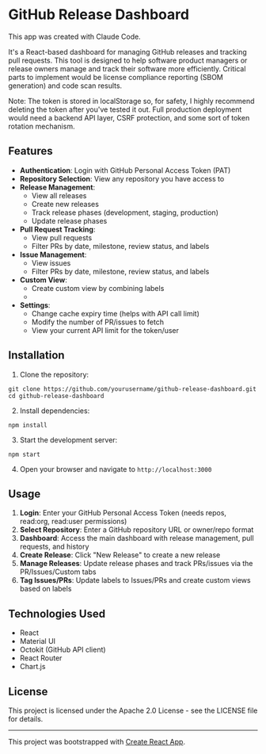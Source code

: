 # GitHub Release Dashboard

This app was created with Claude Code.

It's a React-based dashboard for managing GitHub releases and tracking pull requests. This tool is designed to help software product managers or release owners manage and track their software more efficiently. Critical parts to implement would be license compliance reporting (SBOM generation) and code scan results.

Note: The token is stored in localStorage so, for safety, I highly recommend deleting the token after you've tested it out. Full production deployment would need a backend API layer, CSRF protection, and some sort of token rotation mechanism.

## Features

- **Authentication**: Login with GitHub Personal Access Token (PAT)
- **Repository Selection**: View any repository you have access to
- **Release Management**:
  - View all releases
  - Create new releases
  - Track release phases (development, staging, production)
  - Update release phases
- **Pull Request Tracking**:
  - View pull requests
  - Filter PRs by date, milestone, review status, and labels
- **Issue Management**:
  - View issues
  - Filter PRs by date, milestone, review status, and labels
- **Custom View**:
	- Create custom view by combining labels
 	- 
- **Settings**:
	- Change cache expiry time (helps with API call limit)
 	- Modify the number of PR/issues to fetch
  - View your current API limit for the token/user

## Installation

1. Clone the repository:
```
git clone https://github.com/yourusername/github-release-dashboard.git
cd github-release-dashboard
```

2. Install dependencies:
```
npm install
```

3. Start the development server:
```
npm start
```

4. Open your browser and navigate to `http://localhost:3000`

## Usage

1. **Login**: Enter your GitHub Personal Access Token (needs repos, read:org, read:user permissions)
2. **Select Repository**: Enter a GitHub repository URL or owner/repo format
3. **Dashboard**: Access the main dashboard with release management, pull requests, and history
4. **Create Release**: Click "New Release" to create a new release
5. **Manage Releases**: Update release phases and track PRs/issues via the PR/Issues/Custom tabs
6. **Tag Issues/PRs**: Update labels to Issues/PRs and create custom views based on labels

## Technologies Used

- React
- Material UI
- Octokit (GitHub API client)
- React Router
- Chart.js

## License

This project is licensed under the Apache 2.0 License - see the LICENSE file for details.

---

This project was bootstrapped with [Create React App](https://github.com/facebook/create-react-app).
